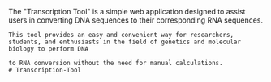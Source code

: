 The "Transcription Tool" is a simple web application designed to assist users in converting DNA sequences to their corresponding RNA sequences. 

    This tool provides an easy and convenient way for researchers, students, and enthusiasts in the field of genetics and molecular biology to perform DNA 
   
    to RNA conversion without the need for manual calculations.
    # Transcription-Tool

